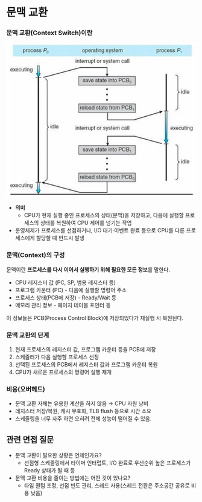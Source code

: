 # 문맥 교환

### 문맥 교환(Context Switch)이란

![context_switching.png](./images/context_switching.png)

- **의미**
  - CPU가 현재 실행 중인 프로세스의 상태(문맥)을 저장하고, 다음에 실행할 프로세스의 상태를 복원하여 CPU 제어를 넘기는 작업
- 운영체제가 프로세스를 선점하거나, I/O 대기·이벤트 완료 등으로 CPU를 다른 프로세스에게 할당할 때 반드시 발생

### 문맥(Context)의 구성

문맥이란 **프로세스를 다시 이어서 실행하기 위해 필요한 모든 정보**를 말한다.

- CPU 레지스터 값 (PC, SP, 범용 레지스터 등)
- 프로그램 카운터 (PC) - 다음에 실행할 명령어 주소
- 프로세스 상태(PCB에 저장) - Ready/Wait 등
- 메모리 관리 정보 - 페이지 테이블 포인터 등

이 정보들은 PCB(Process Control Block)에 저장되었다가 재실행 시 복원된다.

### 문맥 교환의 단계

1. 현재 프로세스의 레지스터 값, 프로그램 카운터 등을 PCB에 저장
2. 스케줄러가 다음 실행할 프로세스 선정
3. 선택된 프로세스의 PCB에서 레지스터 값과 프로그램 카운터 복원
4. CPU가 새로운 프로세스의 명령어 실행 재개

### 비용(오버헤드)

- 문맥 교환 자체는 유용한 계산을 하지 않음 → CPU 자원 낭비
- 레지스터 저장/복원, 캐시 무효화, TLB flush 등으로 시간 소요
- 스케줄링을 너무 자주 하면 오히려 전체 성능이 떨어질 수 있음.

## 관련 면접 질문

- 문맥 교환이 필요한 상황은 언제인가요?
  - 선점형 스케줄링에서 타이머 인터럽트, I/O 완료로 우선순위 높은 프로세스가 Ready 상태가 될 때 등
- 문맥 교환 비용을 줄이는 방법에는 어떤 것이 있나요?
  - 타임 퀀텀 조정, 선점 빈도 관리, 스레드 사용(스레드 전환은 주소공간 공유로 비용 낮음)
